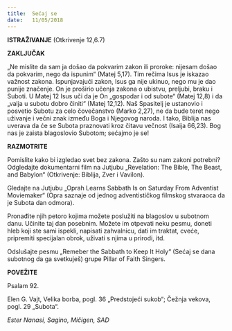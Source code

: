 ```yaml
---
title:  Sećaj se
date:   11/05/2018
---
```


**ISTRAŽIVANJE** (Otkrivenje 12,6.7)

**ZAKLJUČAK**

„Ne mislite da sam ja došao da pokvarim zakon ili proroke: nijesam došao da pokvarim, nego da ispunim“ (Matej 5,17). Tim rečima Isus je iskazao važnost zakona. Ispunjavajući zakon, Isus ga nije ukinuo, nego mu je dao punije značenje. On je proširio učenja zakona o ubistvu, preljubi, braku i Suboti. U Matej 12 Isus uči da je On „gospodar i od subote“ (Matej 12,8) i da „valja u subotu dobro činiti“ (Matej 12,12). Naš Spasitelj je ustanovio i posvetio Subotu za celo čovečanstvo (Marko 2,27), ne da bude teret nego uživanje i večni znak između Boga i Njegovog naroda. I tako, Biblija nas uverava da će se Subota praznovati kroz čitavu večnost (Isaija 66,23). Bog nas je zaista blagoslovio Subotom; sećajmo je se!

**RAZMOTRITE**

Pomislite kako bi izgledao svet bez zakona. Zašto su nam zakoni potrebni?
Odgledajte dokumentarni film na Jutjubu „Revelation: The Bible, The Beast, and Babylon“ (Otkrivenje: Biblija, Zver i Vavilon).

Gledajte na Jutjubu „Oprah Learns Sabbath Is on Saturday From Adventist  Moviemaker“ (Opra saznaje od jednog adventističkog filmskog stvaraoca da je Subota dan odmora).

Pronađite njih petoro kojima možete poslužiti na blagoslov u subotnom danu. Učinite taj dan posebnim. Možete im otpevati neku pesmu, doneti hleb koji ste sami ispekli, napisati zahvalnicu, dati im traktat, cveće, pripremiti specijalan obrok, uživati s njima u prirodi, itd.

Odslušajte pesmu „Remeber the Sabbath to Keep It Holy“ (Sećaj se dana subotnog da ga svetkuješ) grupe Pillar of Faith Singers.

**POVEŽITE**

Psalam 92.

Elen G. Vajt, Velika borba, pogl. 36 „Predstojeći sukob“; Čežnja vekova, pogl. 29 „Subota“. 

*Ester Nanasi, Sagino, Mičigen, SAD*
